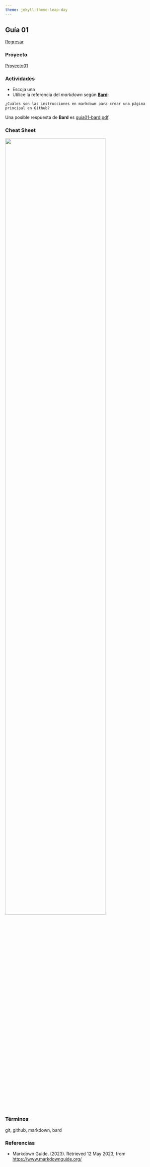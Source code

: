 ```yaml
---
theme: jekyll-theme-leap-day
---
```


## Guía 01

[Regresar](/DAWM/)

### Proyecto

[Proyecto01](/DAWM/proyectos/2023/proyecto01.md)

### Actividades

* Escoja una 
* Utilice la referencia del *markdown* según [**Bard**](https://bard.google.com/):

```
¿Cuáles son las instrucciones en markdown para crear una página principal en Github?
```

Una posible respuesta de **Bard** es [guia01-bard.pdf](bard/guia01-bard.pdf).

### Cheat Sheet

<img src="https://raw.githubusercontent.com/hbons/git-cheat-sheet/master/preview.png" width="80%">

### Términos

git, github, markdown, bard

### Referencias

* Markdown Guide. (2023). Retrieved 12 May 2023, from https://www.markdownguide.org/
